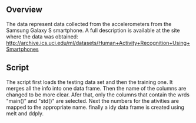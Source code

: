 ## Overview

The data represent data collected from the accelerometers from the Samsung Galaxy S smartphone. A full description is available at the site where the data was obtained: http://archive.ics.uci.edu/ml/datasets/Human+Activity+Recognition+Using+Smartphones

## Script

The script first loads the testing data set and then the training one. It merges all the info into one data frame. Then the name of the columns are changed to be more clear. Afer that, only the columns that contain the wrds "main()" and "std()" are selected. Next the numbers for the ativities are mapped to the appropriate name. finally a idy data frame is created using melt and ddply.
